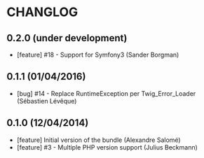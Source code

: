# CHANGLOG

## 0.2.0 (under development)

* [feature] #18 - Support for Symfony3 (Sander Borgman)

## 0.1.1 (01/04/2016)

* [bug] #14 - Replace RuntimeException per Twig_Error_Loader (Sébastien Lévêque)

## 0.1.0 (12/04/2014)

* [feature] Initial version of the bundle (Alexandre Salomé)
* [feature] #3 - Multiple PHP version support (Julius Beckmann)
